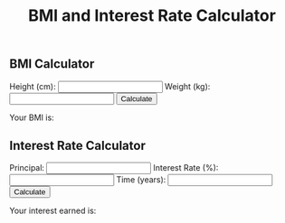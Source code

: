 
<html>
<head>
	<title>BMI and Interest Rate Calculator</title>
	<link rel="stylesheet" type="text/css" href="bmi calculatrice.css">
</head>
<body>
	<header>
		<h1>BMI and Interest Rate Calculator</h1>
	</header>
	<div class="calculator">
		<h2>BMI Calculator</h2>
		<label for="height">Height (cm):</label>
		<input type="number" id="height" name="height">
		<label for="weight">Weight (kg):</label>
		<input type="number" id="weight" name="weight">
		<button onclick="calculateBMI()">Calculate</button>
		<p>Your BMI is: <span id="result"></span></p>
	</div>
	<div class="calculator">
		<h2>Interest Rate Calculator</h2>
		<label for="principal">Principal:</label>
		<input type="number" id="principal" name="principal">
		<label for="rate">Interest Rate (%):</label>
		<input type="number" id="rate" name="rate">
		<label for="time">Time (years):</label>
		<input type="number" id="time" name="time">
		<button onclick="calculateInterest()">Calculate</button>
		<p>Your interest earned is: <span id="interest"></span></p>
	</div>
	<script src="bmi calculator.js"></script>
</body>
</html>
